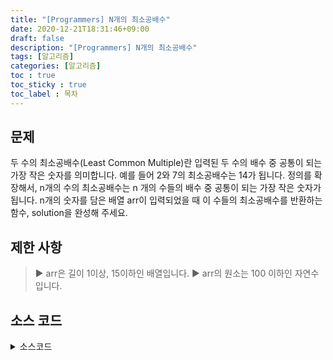 ```yaml
---
title: "[Programmers] N개의 최소공배수"
date: 2020-12-21T18:31:46+09:00
draft: false
description: "[Programmers] N개의 최소공배수"
tags: [알고리즘]
categories: [알고리즘]
toc : true
toc_sticky : true
toc_label : 목차
---
```

## 문제
두 수의 최소공배수(Least Common Multiple)란 입력된 두 수의 배수 중 공통이 되는 가장 작은 숫자를 의미합니다. 예를 들어 2와 7의 최소공배수는 14가 됩니다. 정의를 확장해서, n개의 수의 최소공배수는 n 개의 수들의 배수 중 공통이 되는 가장 작은 숫자가 됩니다. n개의 숫자를 담은 배열 arr이 입력되었을 때 이 수들의 최소공배수를 반환하는 함수, solution을 완성해 주세요.

## 제한 사항
   > ▶ arr은 길이 1이상, 15이하인 배열입니다.
   > ▶ arr의 원소는 100 이하인 자연수입니다.

## 소스 코드

<details>
<summary>소스코드</summary>
<div markdown="1">

```java
import java.util.Arrays;

class Solution {
    public int solution(int[] arr){
        Arrays.sort(arr);
        int lcm = arr[0] * arr[1] / gcd(arr[0], arr[1]);
        
        for(int i= 2; i<arr.length; i++){
            lcm = lcm * arr[i] / gcd(lcm, arr[i]);
        }
        return lcm;
    }
    public static int gcd(int small, int big){
        while(small != 0){
            int nmg =big % small;
            big = small;
            small = nmg;
        }
        return big;
    }
}
```
</div>
</details>